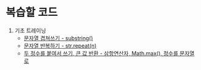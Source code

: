 # 복습할 코드
1. 기초 트레이닝
   * [문자열 겹쳐쓰기 - substring()](src/overlap_String.java)
   * [문자열 반복하기 - str.repeat(n)](src/repeat_String.java)
   * [두 정수를 붙여서 쓰기, 큰 값 반환 - 삼항연산자, Math.max(), 정수를 문자열로](src/add_int2String.java)




<!-- 
## Getting Started

Welcome to the VS Code Java world. Here is a guideline to help you get started to write Java code in Visual Studio Code.

## Folder Structure

The workspace contains two folders by default, where:

- `src`: the folder to maintain sources
- `lib`: the folder to maintain dependencies

Meanwhile, the compiled output files will be generated in the `bin` folder by default.

> If you want to customize the folder structure, open `.vscode/settings.json` and update the related settings there.

## Dependency Management

The `JAVA PROJECTS` view allows you to manage your dependencies. More details can be found [here](https://github.com/microsoft/vscode-java-dependency#manage-dependencies). -->